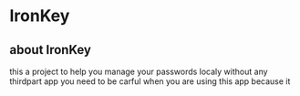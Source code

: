 # IronKey

## about IronKey
this a project to help you manage your passwords localy without any thirdpart app
you need to be carful when you are using this app because it 